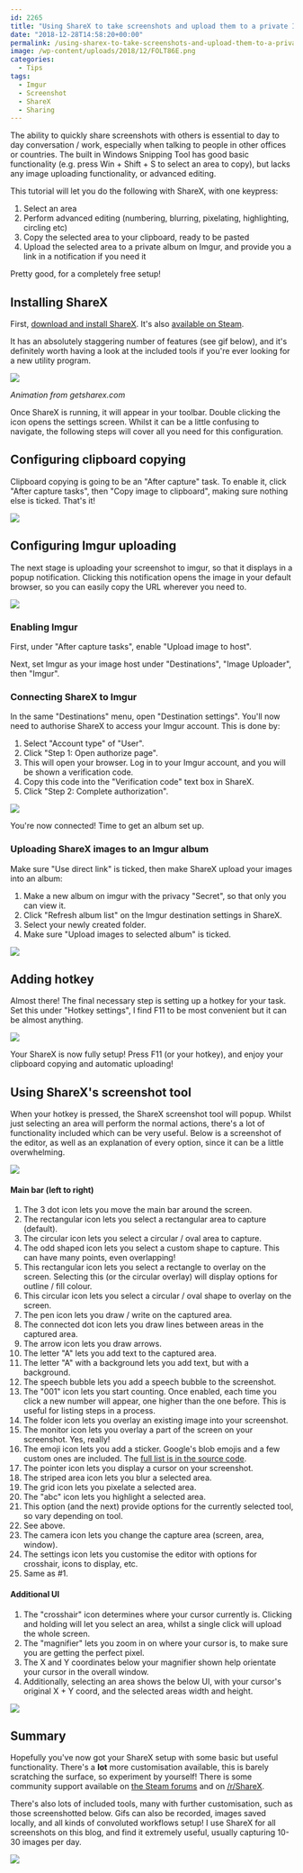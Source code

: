 ```yaml
---
id: 2265
title: "Using ShareX to take screenshots and upload them to a private Imgur album"
date: "2018-12-28T14:58:20+00:00"
permalink: /using-sharex-to-take-screenshots-and-upload-them-to-a-private-imgur-album/
image: /wp-content/uploads/2018/12/FOLT86E.png
categories:
  - Tips
tags:
  - Imgur
  - Screenshot
  - ShareX
  - Sharing
---
```


The ability to quickly share screenshots with others is essential to day to day conversation / work, especially when talking to people in other offices or countries. The built in Windows Snipping Tool has good basic functionality (e.g. press Win + Shift + S to select an area to copy), but lacks any image uploading functionality, or advanced editing.

This tutorial will let you do the following with ShareX, with one keypress:

1. Select an area
2. Perform advanced editing (numbering, blurring, pixelating, highlighting, circling etc)
3. Copy the selected area to your clipboard, ready to be pasted
4. Upload the selected area to a private album on Imgur, and provide you a link in a notification if you need it

Pretty good, for a completely free setup!

## Installing ShareX

First, [download and install ShareX](https://getsharex.com/). It's also [available on Steam](https://store.steampowered.com/app/400040/ShareX/).

It has an absolutely staggering number of features (see gif below), and it's definitely worth having a look at the included tools if you're ever looking for a new utility program.

[![](/wp-content/uploads/2018/12/ShareX_Animation.gif)](/wp-content/uploads/2018/12/ShareX_Animation.gif)

_Animation from getsharex.com_

Once ShareX is running, it will appear in your toolbar. Double clicking the icon opens the settings screen. Whilst it can be a little confusing to navigate, the following steps will cover all you need for this configuration.

## Configuring clipboard copying

Clipboard copying is going to be an "After capture" task. To enable it, click "After capture tasks", then "Copy image to clipboard", making sure nothing else is ticked. That's it!

[![](/wp-content/uploads/2018/12/Ow1oJ1S.png)](/wp-content/uploads/2018/12/Ow1oJ1S.png)

## Configuring Imgur uploading

The next stage is uploading your screenshot to imgur, so that it displays in a popup notification. Clicking this notification opens the image in your default browser, so you can easily copy the URL wherever you need to.

[![](/wp-content/uploads/2018/12/M36rzzD.png)](/wp-content/uploads/2018/12/M36rzzD.png)

### Enabling Imgur

First, under "After capture tasks", enable "Upload image to host".

Next, set Imgur as your image host under "Destinations", "Image Uploader", then "Imgur".

### Connecting ShareX to Imgur

In the same "Destinations" menu, open "Destination settings". You'll now need to authorise ShareX to access your Imgur account. This is done by:

1. Select "Account type" of "User".
2. Click "Step 1: Open authorize page".
3. This will open your browser. Log in to your Imgur account, and you will be shown a verification code.
4. Copy this code into the "Verification code" text box in ShareX.
5. Click "Step 2: Complete authorization".

[![](/wp-content/uploads/2018/12/NtoNJTj.png)](/wp-content/uploads/2018/12/NtoNJTj.png)

You're now connected! Time to get an album set up.

### Uploading ShareX images to an Imgur album

Make sure "Use direct link" is ticked, then make ShareX upload your images into an album:

1. Make a new album on imgur with the privacy "Secret", so that only you can view it.
2. Click "Refresh album list" on the Imgur destination settings in ShareX.
3. Select your newly created folder.
4. Make sure "Upload images to selected album" is ticked.

[![](/wp-content/uploads/2018/12/DY39iIB.png)](/wp-content/uploads/2018/12/DY39iIB.png)

## Adding hotkey

Almost there! The final necessary step is setting up a hotkey for your task. Set this under "Hotkey settings", I find F11 to be most convenient but it can be almost anything.

[![](/wp-content/uploads/2018/12/tcKRfCS.png)](/wp-content/uploads/2018/12/tcKRfCS.png)

Your ShareX is now fully setup! Press F11 (or your hotkey), and enjoy your clipboard copying and automatic uploading!

## Using ShareX's screenshot tool

When your hotkey is pressed, the ShareX screenshot tool will popup. Whilst just selecting an area will perform the normal actions, there's a lot of functionality included which can be very useful. Below is a screenshot of the editor, as well as an explanation of every option, since it can be a little overwhelming.

[![](/wp-content/uploads/2018/12/editor.png)](/wp-content/uploads/2018/12/editor.png)

#### Main bar (left to right)

1. The 3 dot icon lets you move the main bar around the screen.
2. The rectangular icon lets you select a rectangular area to capture (default).
3. The circular icon lets you select a circular / oval area to capture.
4. The odd shaped icon lets you select a custom shape to capture. This can have many points, even overlapping!
5. This rectangular icon lets you select a rectangle to overlay on the screen. Selecting this (or the circular overlay) will display options for outline / fill colour.
6. This circular icon lets you select a circular / oval shape to overlay on the screen.
7. The pen icon lets you draw / write on the captured area.
8. The connected dot icon lets you draw lines between areas in the captured area.
9. The arrow icon lets you draw arrows.
10. The letter "A" lets you add text to the captured area.
11. The letter "A" with a background lets you add text, but with a background.
12. The speech bubble lets you add a speech bubble to the screenshot.
13. The "001" icon lets you start counting. Once enabled, each time you click a new number will appear, one higher than the one before. This is useful for listing steps in a process.
14. The folder icon lets you overlay an existing image into your screenshot.
15. The monitor icon lets you overlay a part of the screen on your screenshot. Yes, really!
16. The emoji icon lets you add a sticker. Google's blob emojis and a few custom ones are included. The [full list is in the source code](https://github.com/ShareX/ShareX/tree/master/ShareX.ScreenCaptureLib/Stickers/BlobEmoji).
17. The pointer icon lets you display a cursor on your screenshot.
18. The striped area icon lets you blur a selected area.
19. The grid icon lets you pixelate a selected area.
20. The "abc" icon lets you highlight a selected area.
21. This option (and the next) provide options for the currently selected tool, so vary depending on tool.
22. See above.
23. The camera icon lets you change the capture area (screen, area, window).
24. The settings icon lets you customise the editor with options for crosshair, icons to display, etc.
25. Same as #1.

#### Additional UI

1. The "crosshair" icon determines where your cursor currently is. Clicking and holding will let you select an area, whilst a single click will upload the whole screen.
2. The "magnifier" lets you zoom in on where your cursor is, to make sure you are getting the perfect pixel.
3. The X and Y coordinates below your magnifier shown help orientate your cursor in the overall window.
4. Additionally, selecting an area shows the below UI, with your cursor's original X + Y coord, and the selected areas width and height.

[![](/wp-content/uploads/2018/12/ofM9S7t.png)](/wp-content/uploads/2018/12/ofM9S7t.png)

## Summary

Hopefully you've now got your ShareX setup with some basic but useful functionality. There's a **lot** more customisation available, this is barely scratching the surface, so experiment by yourself! There is some community support available on [the Steam forums](https://steamcommunity.com/app/400040/discussions/) and on [/r/ShareX](https://www.reddit.com/r/sharex).

There's also lots of included tools, many with further customisation, such as those screenshotted below. Gifs can also be recorded, images saved locally, and all kinds of convoluted workflows setup! I use ShareX for all screenshots on this blog, and find it extremely useful, usually capturing 10-30 images per day.

[![](/wp-content/uploads/2018/12/9Z5oPfp.png)](/wp-content/uploads/2018/12/9Z5oPfp.png)
